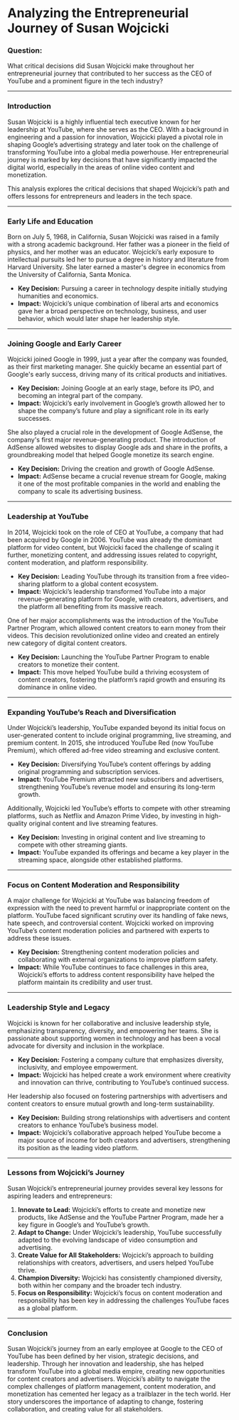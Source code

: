 # Analyzing the Entrepreneurial Journey of Susan Wojcicki  

### Question:  
What critical decisions did Susan Wojcicki make throughout her entrepreneurial journey that contributed to her success as the CEO of YouTube and a prominent figure in the tech industry?  

---

### Introduction  
Susan Wojcicki is a highly influential tech executive known for her leadership at YouTube, where she serves as the CEO. With a background in engineering and a passion for innovation, Wojcicki played a pivotal role in shaping Google’s advertising strategy and later took on the challenge of transforming YouTube into a global media powerhouse. Her entrepreneurial journey is marked by key decisions that have significantly impacted the digital world, especially in the areas of online video content and monetization.  

This analysis explores the critical decisions that shaped Wojcicki’s path and offers lessons for entrepreneurs and leaders in the tech space.  

---

### Early Life and Education  
Born on July 5, 1968, in California, Susan Wojcicki was raised in a family with a strong academic background. Her father was a pioneer in the field of physics, and her mother was an educator. Wojcicki’s early exposure to intellectual pursuits led her to pursue a degree in history and literature from Harvard University. She later earned a master's degree in economics from the University of California, Santa Monica.  

- **Key Decision:** Pursuing a career in technology despite initially studying humanities and economics.  
- **Impact:** Wojcicki’s unique combination of liberal arts and economics gave her a broad perspective on technology, business, and user behavior, which would later shape her leadership style.  

---

### Joining Google and Early Career  
Wojcicki joined Google in 1999, just a year after the company was founded, as their first marketing manager. She quickly became an essential part of Google's early success, driving many of its critical products and initiatives.  

- **Key Decision:** Joining Google at an early stage, before its IPO, and becoming an integral part of the company.  
- **Impact:** Wojcicki’s early involvement in Google’s growth allowed her to shape the company’s future and play a significant role in its early successes.  

She also played a crucial role in the development of Google AdSense, the company's first major revenue-generating product. The introduction of AdSense allowed websites to display Google ads and share in the profits, a groundbreaking model that helped Google monetize its search engine.  

- **Key Decision:** Driving the creation and growth of Google AdSense.  
- **Impact:** AdSense became a crucial revenue stream for Google, making it one of the most profitable companies in the world and enabling the company to scale its advertising business.  

---

### Leadership at YouTube  
In 2014, Wojcicki took on the role of CEO at YouTube, a company that had been acquired by Google in 2006. YouTube was already the dominant platform for video content, but Wojcicki faced the challenge of scaling it further, monetizing content, and addressing issues related to copyright, content moderation, and platform responsibility.  

- **Key Decision:** Leading YouTube through its transition from a free video-sharing platform to a global content ecosystem.  
- **Impact:** Wojcicki’s leadership transformed YouTube into a major revenue-generating platform for Google, with creators, advertisers, and the platform all benefiting from its massive reach.  

One of her major accomplishments was the introduction of the YouTube Partner Program, which allowed content creators to earn money from their videos. This decision revolutionized online video and created an entirely new category of digital content creators.  

- **Key Decision:** Launching the YouTube Partner Program to enable creators to monetize their content.  
- **Impact:** This move helped YouTube build a thriving ecosystem of content creators, fostering the platform’s rapid growth and ensuring its dominance in online video.  

---

### Expanding YouTube’s Reach and Diversification  
Under Wojcicki’s leadership, YouTube expanded beyond its initial focus on user-generated content to include original programming, live streaming, and premium content. In 2015, she introduced YouTube Red (now YouTube Premium), which offered ad-free video streaming and exclusive content.  

- **Key Decision:** Diversifying YouTube’s content offerings by adding original programming and subscription services.  
- **Impact:** YouTube Premium attracted new subscribers and advertisers, strengthening YouTube’s revenue model and ensuring its long-term growth.  

Additionally, Wojcicki led YouTube’s efforts to compete with other streaming platforms, such as Netflix and Amazon Prime Video, by investing in high-quality original content and live streaming features.  

- **Key Decision:** Investing in original content and live streaming to compete with other streaming giants.  
- **Impact:** YouTube expanded its offerings and became a key player in the streaming space, alongside other established platforms.  

---

### Focus on Content Moderation and Responsibility  
A major challenge for Wojcicki at YouTube was balancing freedom of expression with the need to prevent harmful or inappropriate content on the platform. YouTube faced significant scrutiny over its handling of fake news, hate speech, and controversial content. Wojcicki worked on improving YouTube’s content moderation policies and partnered with experts to address these issues.  

- **Key Decision:** Strengthening content moderation policies and collaborating with external organizations to improve platform safety.  
- **Impact:** While YouTube continues to face challenges in this area, Wojcicki’s efforts to address content responsibility have helped the platform maintain its credibility and user trust.  

---

### Leadership Style and Legacy  
Wojcicki is known for her collaborative and inclusive leadership style, emphasizing transparency, diversity, and empowering her teams. She is passionate about supporting women in technology and has been a vocal advocate for diversity and inclusion in the workplace.  

- **Key Decision:** Fostering a company culture that emphasizes diversity, inclusivity, and employee empowerment.  
- **Impact:** Wojcicki has helped create a work environment where creativity and innovation can thrive, contributing to YouTube’s continued success.  

Her leadership also focused on fostering partnerships with advertisers and content creators to ensure mutual growth and long-term sustainability.  

- **Key Decision:** Building strong relationships with advertisers and content creators to enhance YouTube’s business model.  
- **Impact:** Wojcicki’s collaborative approach helped YouTube become a major source of income for both creators and advertisers, strengthening its position as the leading video platform.  

---

### Lessons from Wojcicki’s Journey  
Susan Wojcicki’s entrepreneurial journey provides several key lessons for aspiring leaders and entrepreneurs:  
1. **Innovate to Lead:** Wojcicki’s efforts to create and monetize new products, like AdSense and the YouTube Partner Program, made her a key figure in Google’s and YouTube’s growth.  
2. **Adapt to Change:** Under Wojcicki’s leadership, YouTube successfully adapted to the evolving landscape of video consumption and advertising.  
3. **Create Value for All Stakeholders:** Wojcicki’s approach to building relationships with creators, advertisers, and users helped YouTube thrive.  
4. **Champion Diversity:** Wojcicki has consistently championed diversity, both within her company and the broader tech industry.  
5. **Focus on Responsibility:** Wojcicki’s focus on content moderation and responsibility has been key in addressing the challenges YouTube faces as a global platform.  

---

### Conclusion  
Susan Wojcicki’s journey from an early employee at Google to the CEO of YouTube has been defined by her vision, strategic decisions, and leadership. Through her innovation and leadership, she has helped transform YouTube into a global media empire, creating new opportunities for content creators and advertisers. Wojcicki’s ability to navigate the complex challenges of platform management, content moderation, and monetization has cemented her legacy as a trailblazer in the tech world. Her story underscores the importance of adapting to change, fostering collaboration, and creating value for all stakeholders.  
